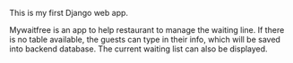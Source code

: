 This is my first Django web app.

Mywaitfree is an app to help restaurant to manage the waiting line. If there is no table available, the guests can type in their info, which will be saved into backend database. The current waiting list can also be displayed.
